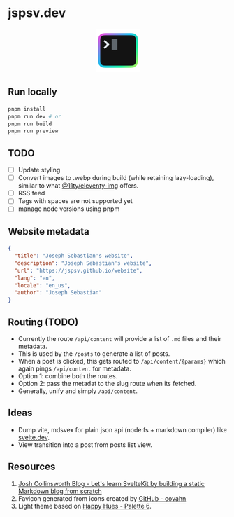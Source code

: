 # jspsv.dev

<p align="center">
    <img width="100" src="./src/lib/images/indigo-to-blue-to-green_512x512x32.png" alt="logo">
    </a>
</p>

## Run locally

```sh
pnpm install
pnpm run dev # or
pnpm run build
pnpm run preview
```

## TODO

- [ ] Update styling
- [ ] Convert images to .webp during build (while retaining lazy-loading), similar to what [@11ty/eleventy-img](https://www.11ty.dev/docs/plugins/image/) offers.
- [ ] RSS feed
- [ ] Tags with spaces are not supported yet
- [ ] manage node versions using pnpm

## Website metadata

```json
{
  "title": "Joseph Sebastian's website",
  "description": "Joseph Sebastian's website",
  "url": "https://jspsv.github.io/website",
  "lang": "en",
  "locale": "en_us",
  "author": "Joseph Sebastian"
}
```

## Routing (TODO)

- Currently the route `/api/content` will provide a list of `.md` files and their metadata.
- This is used by the `/posts` to generate a list of posts.
- When a post is clicked, this gets routed to `/api/content/{params}` which again pings `/api/content` for metadata.
- Option 1: combine both the routes.
- Option 2: pass the metadat to the slug route when its fetched.
- Generally, unify and simply `/api/content`.

## Ideas

- Dump vite, mdsvex for plain json api (node:fs + markdown compiler) like [svelte.dev](https://github.com/sveltejs/svelte/tree/master/sites/svelte.dev/src/routes/content.json).
- View transition into a post from posts list view.

## Resources

1. [Josh Collinsworth Blog - Let's learn SvelteKit by building a static Markdown blog from scratch](https://joshcollinsworth.com/blog/build-static-sveltekit-markdown-blog)
2. Favicon generated from icons created by [GitHub - covahn](https://github.com/covahn/very-colorful-terminal-icons)
3. Light theme based on [Happy Hues - Palette 6](https://www.happyhues.co/palettes/6).
